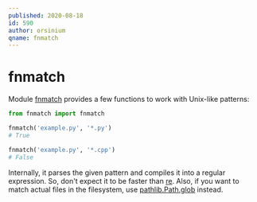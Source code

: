 ```yaml
---
published: 2020-08-18
id: 590
author: orsinium
qname: fnmatch
---
```


# fnmatch

Module [fnmatch](https://docs.python.org/3/library/fnmatch.html) provides a few functions to work with Unix-like patterns:

```python
from fnmatch import fnmatch

fnmatch('example.py', '*.py')
# True

fnmatch('example.py', '*.cpp')
# False
```

Internally, it parses the given pattern and compiles it into a regular expression. So, don't expect it to be faster than [re](https://docs.python.org/3/library/re.html#module-re). Also, if you want to match actual files in the filesystem, use [pathlib.Path.glob](https://docs.python.org/3/library/pathlib.html#pathlib.Path.glob) instead.
